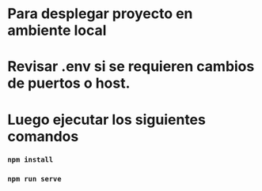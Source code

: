 # Para desplegar proyecto en ambiente local
# Revisar .env si se requieren cambios de puertos o host.
# Luego ejecutar los siguientes comandos
### `npm install`
### `npm run serve`
